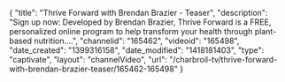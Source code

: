 {
    "title": "Thrive Forward with Brendan Brazier - Teaser",
    "description": "Sign up now: Developed by Brendan Brazier, Thrive Forward is a FREE, personalized online program to help transform your health through plant-based nutrition....",
    "channelid": "165462",
    "videoid": "165498",
    "date_created": "1399316158",
    "date_modified": "1418181403",
    "type": "captivate",
    "layout": "channelVideo",
    "url": "\/charbroil-tv\/thrive-forward-with-brendan-brazier-teaser\/165462-165498"
}